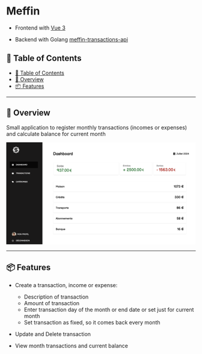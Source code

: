 # Meffin

- Frontend with [Vue 3](https://vuejs.org/guide/introduction.html)

- Backend with Golang [meffin-transactions-api](https://github.com/lucasnevespereira/meffin-transactions-api)

## 📖 Table of Contents
- [📖 Table of Contents](#-table-of-contents)
- [📍 Overview](#-overview)
- [📦 Features](#-features)
---


## 📍 Overview

Small application to register monthly transactions (incomes or expenses) and calculate balance for current month

![](demo.png)

---

## 📦 Features

- Create a transaction, income or expense:
  - Description of transaction
  - Amount of transaction
  - Enter transaction day of the month or end date or set just for current month
  - Set transaction as fixed, so it comes back every month

- Update and Delete transaction

- View month transactions and current balance
